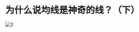 # 为什么说均线是神奇的线？（下）

![2](https://apicdn.app.gtja.com/baishitong/ZXZX/202203/fwb_images/4dba6b07b43944798cd6b6aec7019fdc.jpg)
